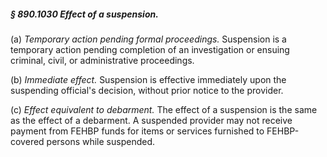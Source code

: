 ##### § 890.1030 Effect of a suspension. #####

(a) *Temporary action pending formal proceedings.* Suspension is a temporary action pending completion of an investigation or ensuing criminal, civil, or administrative proceedings.

(b) *Immediate effect.* Suspension is effective immediately upon the suspending official's decision, without prior notice to the provider.

(c) *Effect equivalent to debarment.* The effect of a suspension is the same as the effect of a debarment. A suspended provider may not receive payment from FEHBP funds for items or services furnished to FEHBP-covered persons while suspended.